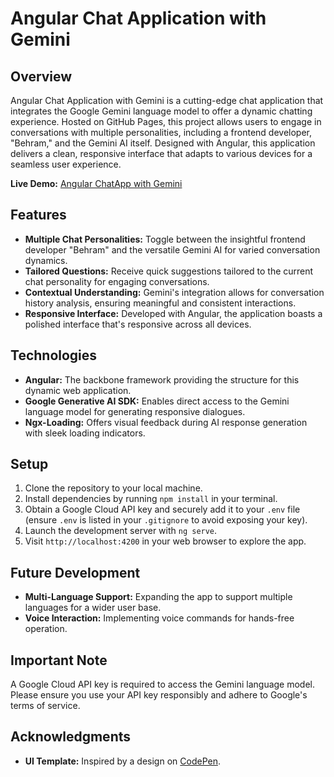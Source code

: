 # Angular Chat Application with Gemini

## Overview

Angular Chat Application with Gemini is a cutting-edge chat application that integrates the Google Gemini language model to offer a dynamic chatting experience. Hosted on GitHub Pages, this project allows users to engage in conversations with multiple personalities, including a frontend developer, "Behram," and the Gemini AI itself. Designed with Angular, this application delivers a clean, responsive interface that adapts to various devices for a seamless user experience.

**Live Demo:** [Angular ChatApp with Gemini](https://bazobehram.github.io/angular-chatapp-with-gemini-pro/)

## Features

- **Multiple Chat Personalities:** Toggle between the insightful frontend developer "Behram" and the versatile Gemini AI for varied conversation dynamics.
- **Tailored Questions:** Receive quick suggestions tailored to the current chat personality for engaging conversations.
- **Contextual Understanding:** Gemini's integration allows for conversation history analysis, ensuring meaningful and consistent interactions.
- **Responsive Interface:** Developed with Angular, the application boasts a polished interface that's responsive across all devices.

## Technologies

- **Angular:** The backbone framework providing the structure for this dynamic web application.
- **Google Generative AI SDK:** Enables direct access to the Gemini language model for generating responsive dialogues.
- **Ngx-Loading:** Offers visual feedback during AI response generation with sleek loading indicators.

## Setup

1. Clone the repository to your local machine.
2. Install dependencies by running `npm install` in your terminal.
3. Obtain a Google Cloud API key and securely add it to your `.env` file (ensure `.env` is listed in your `.gitignore` to avoid exposing your key).
4. Launch the development server with `ng serve`.
5. Visit `http://localhost:4200` in your web browser to explore the app.

## Future Development

- **Multi-Language Support:** Expanding the app to support multiple languages for a wider user base.
- **Voice Interaction:** Implementing voice commands for hands-free operation.

## Important Note

A Google Cloud API key is required to access the Gemini language model. Please ensure you use your API key responsibly and adhere to Google's terms of service.

## Acknowledgments

- **UI Template:** Inspired by a design on [CodePen](https://codepen.io/supah/pen/jqOBqp).


